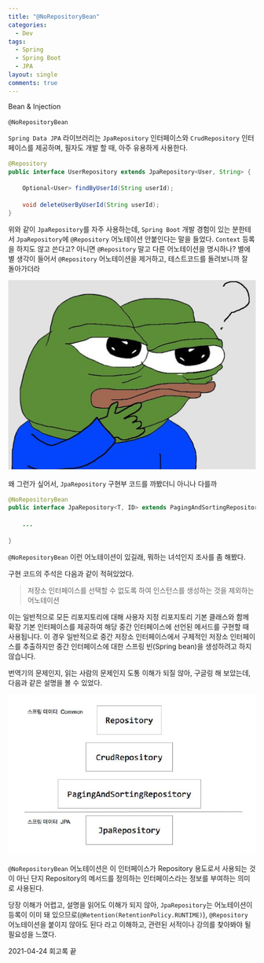 ```yaml
---
title: "@NoRepositoryBean"
categories:
  - Dev
tags:
  - Spring
  - Spring Boot
  - JPA
layout: single
comments: true
---
```


Bean & Injection

`@NoRepositoryBean`

  `Spring Data JPA`  라이브러리는 `JpaRepository` 인터페이스와 `CrudRepository` 인터페이스를 제공하며, 필자도 개발 할 때, 아주 유용하게 사용한다. 

```java
@Repository
public interface UserRepository extends JpaRepository<User, String> {

    Optional<User> findByUserId(String userId);

    void deleteUserByUserId(String userId);
}
```

위와 같이 `JpaRepository`를 자주 사용하는데, `Spring Boot` 개발 경험이 있는 분한테서 `JpaRepository`에 `@Repository` 어노테이션 안붙인다는 말을 들었다. `Context` 등록을 하지도 않고 쓴다고? 아니면 `@Repository` 말고 다른 어노테이션을 명시하나? 별에 별 생각이 들어서 `@Repository` 어노테이션을 제거하고, 테스트코드를 돌려보니까 잘 돌아가더라

![](/assets/images/Curiosity.jpg)

왜 그런가 싶어서, `JpaRepository` 구현부 코드를 까봤더니 아니나 다를까

```java
@NoRepositoryBean
public interface JpaRepository<T, ID> extends PagingAndSortingRepository<T, ID>, QueryByExampleExecutor<T> {

	...

}
```

`@NoRepositoryBean` 이런 어노테이션이 있길래, 뭐하는 녀석인지 조사를 좀 해봤다.

구현 코드의 주석은 다음과 같이 적혀있었다.

> 저장소 인터페이스를 선택할 수 없도록 하여 인스턴스를 생성하는 것을 제외하는 어노테이션

이는 일반적으로 모든 리포지토리에 대해 사용자 지정 리포지토리 기본 클래스와 함께 확장 기본 인터페이스를 제공하여 해당 중간 인터페이스에 선언된 메서드를 구현할 때 사용됩니다. 이 경우 일반적으로 중간 저장소 인터페이스에서 구체적인 저장소 인터페이스를 추출하지만 중간 인터페이스에 대한 스프링 빈(Spring bean)을 생성하려고 하지 않습니다.

번역기의 문제인지, 읽는 사람의 문제인지 도통 이해가 되질 않아, 구글링 해 보았는데, 다음과 같은 설명을 볼 수 있었다.

![](/assets/images/spring-common.png)

`@NoRepositoryBean` 어노테이션은 이 인터페이스가 Repository 용도로서 사용되는 것이 아닌 단지 Repository의 메서드를 정의하는 인터페이스라는 정보를 부여하는 의미로 사용된다.

당장 이해가 어렵고, 설명을 읽어도 이해가 되지 않아, `JpaRepository`는 어노테이션이 등록이 이미 돼 있으므로(`@Retention(RetentionPolicy.RUNTIME)`),  `@Repository` 어노테이션을 붙이지 않아도 된다 라고 이해하고, 관련된 서적이나 강의를 찾아봐야 될 필요성을 느꼈다.

2021-04-24 회고록 끝